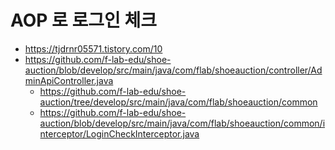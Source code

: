 # AOP 로 로그인 체크

- https://tjdrnr05571.tistory.com/10
- https://github.com/f-lab-edu/shoe-auction/blob/develop/src/main/java/com/flab/shoeauction/controller/AdminApiController.java
  - https://github.com/f-lab-edu/shoe-auction/tree/develop/src/main/java/com/flab/shoeauction/common   
  - https://github.com/f-lab-edu/shoe-auction/blob/develop/src/main/java/com/flab/shoeauction/common/interceptor/LoginCheckInterceptor.java
